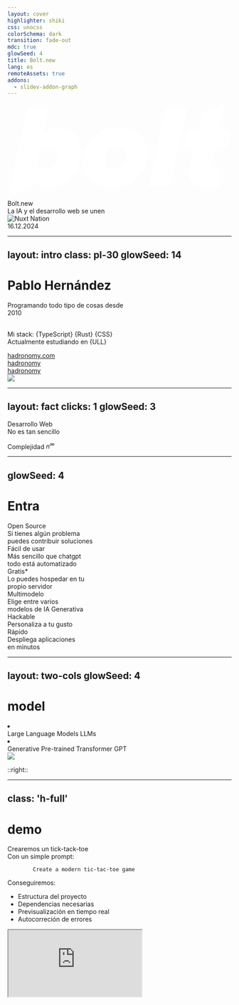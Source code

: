 ```yaml
---
layout: cover
highlighter: shiki
css: unocss
colorSchema: dark
transition: fade-out
mdc: true
glowSeed: 4
title: Bolt.new
lang: es
remoteAssets: true
addons:
  - slidev-addon-graph
---
```


<div text-6xl font-600 my-5>
  <svg xmlns="http://www.w3.org/2000/svg" h-10 my-2 viewBox="0 45.65 160 68.7" fill="#ffffff"><path d="M75.61 106.195c-14.747 0-21.962-8.468-21.962-19.136s10.04-24.157 24.782-24.157c14.746 0 21.96 8.47 21.96 19.137 0 10.668-10.038 24.156-24.78 24.156Zm.624-13.488c5.02 0 8.473-4.707 8.473-9.727 0-5.02-2.512-6.273-6.902-6.273-4.395 0-8.473 4.703-8.473 9.723 0 5.02 2.512 6.277 6.902 6.277Zm39.844 12.547h-15.371l12.547-57.098h15.375l-12.55 56.785Zm0 0"/><path fill-rule="evenodd" d="M30.117 106.195c-4.707 0-9.41-1.566-11.922-5.332l-.941 4.39L0 114.353l1.883-9.098L14.43 48.156h15.375L25.41 68.234c3.453-3.765 6.902-5.332 11.297-5.332 9.41 0 15.371 5.961 15.371 17.254 0 11.293-7.215 26.04-21.96 26.04Zm5.961-22.902c0 5.336-3.766 9.414-8.785 9.414-5.02 0-5.332-.941-6.902-2.824l2.511-10.352c1.883-1.883 3.766-2.824 6.274-2.824 3.765 0 6.902 2.824 6.902 6.902Zm0 0"/><path d="M144.629 106.195c-8.785 0-15.375-3.136-15.375-10.351 0-7.215 0-2.196.316-3.137l3.45-15.375h-6.903l3.137-13.176h6.902l2.512-11.293 17.254-7.215-1.883 7.215-2.508 11.293H160l-3.137 13.176h-8.472l-2.196 10.04v1.882c0 1.883 1.254 3.453 3.766 3.453 2.508 0 1.883 0 2.195-.316v12.238c-1.566 1.254-4.39 1.566-7.215 1.566Zm0 0"/></svg>
  <span>Bolt.new</span>
</div>

<div text-2xl mt--1 op50>
  La IA y el desarrollo web se unen
</div>

<div abs-br mx-10 my-12 flex="~ col" text-sm text-right>
  <img src="/logo-ull.svg" h-20 alt="Nuxt Nation" />
  <div px-6 text-sm opacity-50>16.12.2024</div>
</div>

---
layout: intro
class: pl-30
glowSeed: 14
---

# Pablo Hernández

<div class="[&>*]:important-leading-10 opacity-80">

<div>
Programando todo tipo de cosas desde
<div inline-flex="~ gap-1" gap-1 items-center align-middle text-blue bg-blue:15 px1.5 rounded>
  <div i-ph-calendar-dots-duotone />
  <span>2010</span>
</div>
<br>

Mi stack: {TypeScript} {Rust} {CSS}<br>
Actualmente estudiando en {ULL}<br>
</div>

</div>

<div my-10 w-min flex="~ gap-1" items-center justify-center>
  <div i-ri-user-3-line op50 ma text-xl />
  <div>
    <a href="https://hadronomy.com" target="_blank" class="border-none! font-300">
      hadronomy.com
    </a>
  </div>
  <div i-ri-github-line op50 ma text-xl ml4/>
  <div>
    <a href="https://github.com/hadronomy" target="_blank" class="border-none! font-300">
      hadronomy
    </a>
  </div>
  <div i-ri-twitter-x-line op50 ma text-xl ml4/>
  <div>
    <a href="https://twitter.com/hadronomy" target="_blank" class="border-none! font-300">
      hadronomy
    </a>
  </div>
</div>

<img src="https://github.com/hadronomy.png" rounded-full absolute top-38 right-15 w-40 />

---
layout: fact
clicks: 1
glowSeed: 3
---

<div
  v-motion
  :initial="{ y: 50 }"
  :click-1="{ y: 0 }"
>
  <div text-6xl my-6>
    Desarrollo Web
  </div>

  <div relative text-3xl mt--3
    v-click="1"
    v-motion
    :initial="{ y: -50 }"
    :enter="{ y: 0 }"
  >
    <span v-mark.teal.highlight.delay100.op10="1" text-teal>
      No es tan sencillo
    </span>
  </div>
</div>

<div text-2xl mt5 text-shadow-2xl op75
  v-click
  v-motion
  :initial="{ y: -60 }"
  :enter="{ y: 0 }"
>

  Complejidad $n^\infty$
</div>

<IconsBurst v-after />

---
glowSeed: 4
---

# Entra <BoltLogo h-12 inline-block />

<div grid="~ gap-12 gap-y-15 cols-3" py10 w-max>

<div v-click flex="~ col gap-1">
  <div flex="~ gap-1 items-center align-middle" text-3xl ml--1>
    <div text-gray text-4xl i-ph-github-logo-duotone />
    <div text-gray3>Open Source</div>
  </div>
  <div text-base op60 mb1>
    Si tienes algún problema <br/>
    puedes contribuir
    soluciones
  </div>
  <div flex="~ gap-2 items-end">
    <div i-ph-github-logo-duotone text-blue />
    <div i-ph-git-branch-duotone text-green />
    <div i-ph-code-duotone text-yellow />
    <div i-ph-git-pull-request-duotone text-rose />
    <div i-ph-arrows-merge-duotone text-red />
  </div>
</div>

<div v-click flex="~ col gap-1">
  <div flex="~ gap-1 items-center" text-3xl ml--1>
    <div text-green text-4xl i-ph-cheers-duotone />
    <div text-green3>Fácil de usar</div>
  </div>
  <div text-base op60 mb1 mb--1>
    Más sencillo que chatgpt
    <br/>
    todo está automatizado
  </div>
  <div flex="~ gap-2 items-end" mt-1>
    <div i-ph-smiley-duotone />
    <div i-ph-game-controller-duotone />
  </div>
</div>

<div v-click flex="~ col gap-1">
  <div flex="~ gap-1 items-center" text-3xl ml--1>
    <div text-blue text-4xl i-ph-users-four-duotone />
    <div text-blue3>Gratis<super>*</super></div>
  </div>
  <div text-base op60 mb1>
    Lo puedes hospedar en tu
    <br/>
    propio servidor
  </div>
  <div flex="~ gap-2 items-center">
    <div i-simple-icons-heroku />
    <div i-simple-icons-vercel />
    <div i-simple-icons-netlify />
    <div i-simple-icons-digitalocean />
    <div i-simple-icons-awsamplify />
    <div i-simple-icons-microsoftazure />
    <div i-simple-icons-aws />
    <div i-simple-icons-selfhosted />
  </div>
</div>

<div v-click flex="~ col gap-1">
  <div flex="~ gap-1 items-center" text-3xl ml--1>
    <div text-amber text-4xl i-ph-cube-duotone/>
    <div text-amber3>Multimodelo</div>
  </div>
  <div text-base op60 mb1>
    Elige entre varios <br/> modelos de IA
    Generativa
  </div>
  <div flex="~ gap-2 items-center">
    <div i-simple-icons-ollama />
    <div i-simple-icons-openai />
    <div i-simple-icons-huggingface />
    <div i-simple-icons-claude />
    <div i-simple-icons-amazonaws />
    <div i-simple-icons-microsoftazure />
  </div>
</div>

<div v-click flex="~ col gap-1">
  <div flex="~ gap-1 items-center" text-3xl ml--1>
    <div text-violet text-4xl i-ph-code-duotone />
    <div text-violet3>Hackable</div>
  </div>
  <div text-base op60 mb1>
    Personaliza a tu gusto
  </div>
  <div flex="~ gap-2 items-center">
    <div i-ph-code-duotone />
    <div i-ph-terminal-window-duotone />
    <div i-ph-file-code-duotone />
    <div i-ph-brackets-curly-duotone />
    <div i-ph-code-simple-duotone />
    <div i-ph-code-block-duotone />
  </div>
</div>

<div v-click flex="~ col gap-1">
  <div flex="~ gap-1 items-center" text-3xl ml--1>
    <div text-rose text-4xl i-ph-lightning-duotone />
    <div text-rose3>Rápido</div>
  </div>
  <div text-base op60 mb1>
    Despliega aplicaciones <br/> en minutos
  </div>
  <div flex="~ gap-2 items-center">
    <div i-ph-rocket-launch-duotone />
    <div i-mdi-rocket-launch-outline />
    <div i-mdi-rocket />
    <div i-tabler-rocket />
    <div i-iconamoon-rocket-launch-duotone />
  </div>
</div>

</div>

---
layout: two-cols
glowSeed: 4
---

# <div relative inline-block><BoltLogo h-12 inline-block /><super v-click text-sm v-mark.yellow.highlight.op20="1" absolute top--2 right--10>model</super></div>

<v-clicks>
  <li>
    <div relative inline-block text-red-1>Large Language Models <super absolute top--4 text-sm right--8 px-1 rounded-md bg-red-1 border-red border-2 text-red>LLMs</super></div>
  </li>
  <li>
    <div relative inline-block text-teal-1>Generative Pre-trained Transformer <super absolute top--4 text-sm right--8 px-1 rounded-md bg-teal-1 border-teal border-2 text-teal>GPT</super></div>
  </li>
</v-clicks>

<img v-after src="/gpt-architecture.svg" w-full max-w-65 />

::right::

<div v-click flex="~" flex-col items-center justify-center h-full w-full>
  <Bento
    :icons="['i-simple-icons-huggingface', 'i-simple-icons-claude', 'i-simple-icons-openai', 'i-simple-icons-ollama', 'i-simple-icons-google']"
    :heights="[[64, 32, 56], [56, 24, 32], [32, 64, 32]]"
    w-full
  />
</div>

<!-- <iframe v-click src="https://en.wikipedia.org/wiki/Generative_pre-trained_transformer" onload="this.style.visibility = 'visible';" scale-60 origin-top-right absolute right-0 top-0 bottom-0 w="50%" h="200%" /> -->

---
class: 'h-full'
---

# <div relative inline-block><BoltLogo h-12 inline-block /><super v-click text-sm v-mark.teal.highlight.op20="1" absolute top--2 right--10>demo</super></div>

<Repo name="stackblitz/bolt.new" text-sm />

<div v-click class="w-3/8" mt-6>
  <div text-1xl font-bold mb-4 flex="~ items-center">
    <div i-ph-game-controller-duotone text-2xl inline-block mr-2 /> Crearemos un tick-tack-toe
  </div>

  <div flex="~ gap-2" flex-col text-sm mb-6>
    Con un simple prompt:
    <div flex="~ gap-2 items-center">
      <div i-ph-code-duotone text-2xl inline-block mr-2 />
      <code lang="txt" class="bg-gray-800 text-white p-2 rounded border">
        Create a modern tic-tac-toe game
      </code>
    </div>
    Conseguiremos:
    <div mb-4>
      <ul list-disc list-inside>
        <li flex="~ items-center"><div i-ph-folder-duotone text-green-500 inline-block mr-2 /> Estructura del proyecto</li>
        <li flex="~ items-center"><div i-ph-package-duotone text-blue-500 inline-block mr-2 /> Dependencias necesarias</li>
        <li flex="~ items-center"><div i-ph-eye-duotone text-teal-500 inline-block mr-2 /> Previsualización en tiempo real</li>
        <li flex="~ items-center"><div i-ph-bug-duotone text-red-500 inline-block mr-2 /> Autocorreción de errores</li>
      </ul>
    </div>
  </div>
</div>

<iframe v-click src="https://bolt.new" onload="this.style.visibility = 'visible';" scale-60 origin-top-right absolute right-0 top-0 bottom-0 w="90%" h="200%" />

---
layout: two-cols
class: 'flex flex-col text-center pb-5 items-center justify-center'
glowSeed: 8
---

# Muchas gracias

Pueden encontrar
las diapositivas en [hadronomy.com](https://hadronomy.com)

::right::

<QRCode text="https://hadronomy.com" w-40 rounded-md overflow-hidden />
